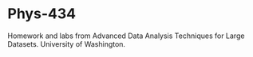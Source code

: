 # Phys-434
Homework and labs from Advanced Data Analysis Techniques for Large Datasets. University of Washington.
